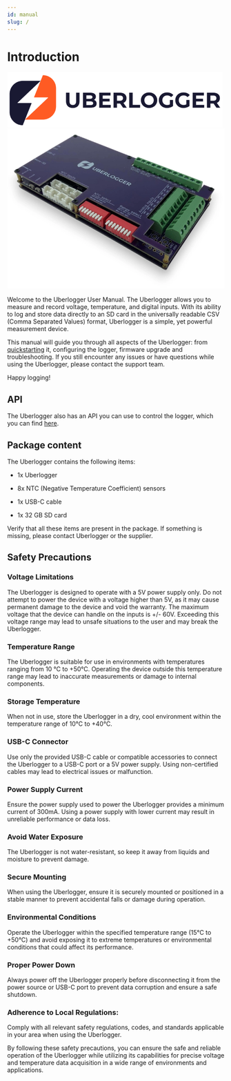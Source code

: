 ```yaml
---
id: manual
slug: /
---
```


# Introduction

![Uberlogger logo](../../static/img/logo_transparant1.png)
![Uberlogger](uberlogger.webp)

Welcome to the Uberlogger User Manual. The Uberlogger allows you to measure and record voltage, temperature, and digital inputs. With its ability to log and store data directly to an SD card in the universally readable CSV (Comma Separated Values) format, Uberlogger is a simple, yet powerful measurement device.

This manual will guide you through all aspects of the Uberlogger: from [quickstarting](/Manual/Quickstart) it, configuring the logger, firmware upgrade and troubleshooting. If you still encounter any issues or have questions while using the Uberlogger, please contact the support team.

Happy logging!

## API

The Uberlogger also has an API you can use to control the logger, which you can find [here](/api/).

## Package content

The Uberlogger contains the following items:

- 1x Uberlogger

- 8x NTC (Negative Temperature Coefficient) sensors

- 1x USB-C cable

- 1x 32 GB SD card

Verify that all these items are present in the package. If something is
missing, please contact Uberlogger or the supplier.

## Safety Precautions

### Voltage Limitations

The Uberlogger is designed to operate with a 5V power supply only. Do
not attempt to power the device with a voltage higher than 5V, as it may
cause permanent damage to the device and void the warranty. The maximum
voltage that the device can handle on the inputs is +/- 60V. Exceeding
this voltage range may lead to unsafe situations to the user and may
break the Uberlogger.

### Temperature Range

The Uberlogger is suitable for use in environments with temperatures
ranging from 10 °C to +50°C. Operating the device outside this
temperature range may lead to inaccurate measurements or damage to
internal components.

### Storage Temperature

When not in use, store the Uberlogger in a dry, cool environment within
the temperature range of 10°C to +40°C.

### USB-C Connector

Use only the provided USB-C cable or compatible accessories to connect
the Uberlogger to a USB-C port or a 5V power supply. Using non-certified
cables may lead to electrical issues or malfunction.

### Power Supply Current

Ensure the power supply used to power the Uberlogger provides a minimum
current of 300mA. Using a power supply with lower current may result in
unreliable performance or data loss.

### Avoid Water Exposure

The Uberlogger is not water-resistant, so keep it away from liquids and
moisture to prevent damage.

### Secure Mounting

When using the Uberlogger, ensure it is securely mounted or positioned
in a stable manner to prevent accidental falls or damage during
operation.

### Environmental Conditions

Operate the Uberlogger within the specified temperature range (15°C to
+50°C) and avoid exposing it to extreme temperatures or environmental
conditions that could affect its performance.

### Proper Power Down

Always power off the Uberlogger properly before disconnecting it from
the power source or USB-C port to prevent data corruption and ensure a
safe shutdown.

### Adherence to Local Regulations:

Comply with all relevant safety regulations, codes, and standards
applicable in your area when using the Uberlogger.

By following these safety precautions, you can ensure the safe and
reliable operation of the Uberlogger while utilizing its capabilities
for precise voltage and temperature data acquisition in a wide range of
environments and applications.

